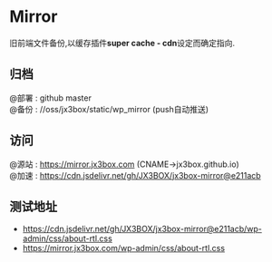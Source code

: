 # Mirror
旧前端文件备份,以缓存插件**super cache - cdn**设定而确定指向.

## 归档
@部署 : github master  
@备份 : //oss/jx3box/static/wp_mirror (push自动推送)

## 访问
@源站 : https://mirror.jx3box.com (CNAME->jx3box.github.io)  
@加速 : https://cdn.jsdelivr.net/gh/JX3BOX/jx3box-mirror@e211acb  

## 测试地址
+ https://cdn.jsdelivr.net/gh/JX3BOX/jx3box-mirror@e211acb/wp-admin/css/about-rtl.css
+ https://mirror.jx3box.com/wp-admin/css/about-rtl.css


